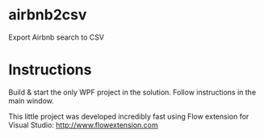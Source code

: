 airbnb2csv
==========

Export Airbnb search to CSV


Instructions
==========

Build & start the only WPF project in the solution.  Follow instructions in the main window.



This little project was developed incredibly fast using Flow extension for Visual Studio:
http://www.flowextension.com
